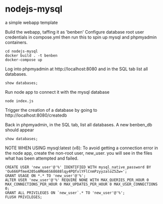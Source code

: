 # nodejs-mysql
a simple webapp template

Build the webapp, taffing it as 'benben'
Configure database root user credentials in compose.yml then run this to spin up mysql and phpmyadmin containers.
```
cd nodejs-mysql
docker build . -t benben
docker-compose up
```

Log into phpmyadmin at http://localhost:8080 and in the SQL tab list all databases.
```
show databases;
```

Run node app to connect it with the mysql database
```
node index.js
```

Trigger the creation of a database by going to http://localhost:8080/createdb


Back in phpmyadmin, in the SQL tab, list all databases. A new benben_db should appear
```
show databases;
```


NOTE WHEN USING mysql:latest (v8):
To avoid getting a connection error in the node app, create the non-root user, new_user. you will see in the files what has been attempted and failed.

```
CREATE USER 'new_user'@'%' IDENTIFIED WITH mysql_native_password BY 'Ou666Pfme4205oAM6m6S68688lqy4PQfxlYFlCnmPzyyzaloZ5Zw=';
GRANT USAGE ON *.* TO 'new_user'@'%';
ALTER USER 'new_user'@'%' REQUIRE NONE WITH MAX_QUERIES_PER_HOUR 0 MAX_CONNECTIONS_PER_HOUR 0 MAX_UPDATES_PER_HOUR 0 MAX_USER_CONNECTIONS 0;
GRANT ALL PRIVILEGES ON `new_user`.* TO 'new_user'@'%';
FLUSH PRIVILEGES;
```